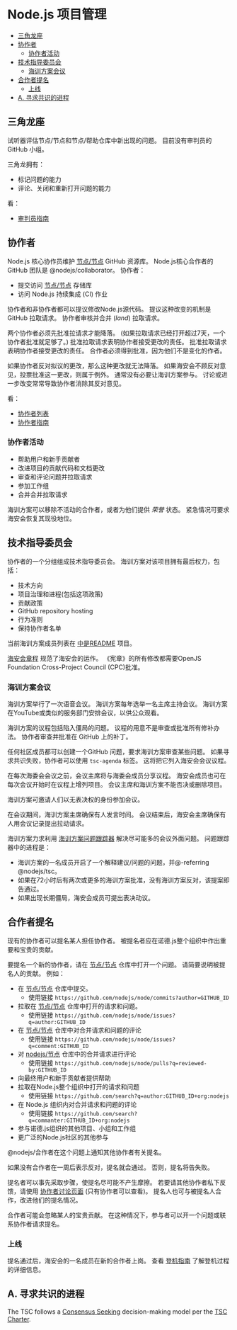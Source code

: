 # Node.js 项目管理

<!-- TOC -->

* [三角龙座](#triagers)
* [协作者](#collaborators)
  * [协作者活动](#collaborator-activities)
* [技术指导委员会](#technical-steering-committee)
  * [海训方案会议](#tsc-meetings)
* [合作者提名](#collaborator-nominations)
  * [上线](#onboarding)
* [A. 寻求共识的进程](#consensus-seeking-process)

<!-- /TOC -->

## 三角龙座

试听器评估节点/节点和节点/帮助仓库中新出现的问题。 目前没有审判员的GitHub 小组。

三角龙拥有：
* 标记问题的能力
* 评论、关闭和重新打开问题的能力

看：

* [审判员指南](./doc/guides/contributing/issues.md#triaging-a-bug-report)

## 协作者

Node.js 核心协作员维护 [节点/节点][] GitHub 资源库。 Node.js核心合作者的GitHub 团队是 @nodejs/collaborator。 协作者：

* 提交访问 [节点/节点][] 存储库
* 访问 Node.js 持续集成 (CI) 作业

协作者和非协作者都可以提议修改Node.js源代码。 提议这种改变的机制是GitHub 拉取请求。 协作者审核并合并 (_land_) 拉取请求。

两个协作者必须先批准拉请求才能降落。 (如果拉取请求已经打开超过7天，一个协作者批准就足够了。) 批准拉取请求表明协作者接受更改的责任。 批准拉取请求表明协作者接受更改的责任。 合作者必须得到批准，因为他们不是变化的作者。

如果协作者反对拟议的更改，那么这种更改就无法降落。 如果海安会不顾反对意见，投票批准这一更改，则属于例外。 通常没有必要让海训方案参与。 讨论或进一步改变常常导致协作者消除其反对意见。

看：

* [协作者列表](./README.md#current-project-team-members)
* [协作者指南](./doc/guides/collaborator-guide.md)

### 协作者活动

* 帮助用户和新手贡献者
* 改进项目的贡献代码和文档更改
* 审查和评论问题并拉取请求
* 参加工作组
* 合并合并拉取请求

海训方案可以移除不活动的合作者，或者为他们提供 _荣誉_ 状态。 紧急情况可要求海安会恢复其现役地位。

## 技术指导委员会

协作者的一个分组组成技术指导委员会。 海训方案对该项目拥有最后权力，包括：

* 技术方向
* 项目治理和进程(包括这项政策)
* 贡献政策
* GitHub repository hosting
* 行为准则
* 保持协作者名单

当前海训方案成员列表在 [中是README](./README.md#current-project-team-members) 项目。

[海安会章程][] 规范了海安会的运作。 《宪章》的所有修改都需要OpenJS Foundation Cross-Project Council (CPC)批准。

### 海训方案会议

海训方案举行了一次语音会议。 海训方案每年选举一名主席主持会议。 海训方案在YouTube或类似的服务部门安排会议，以供公众观看。

海训方案的议程包括陷入僵局的问题。 议程的用意不是审查或批准所有修补办法。 协作者审查并批准在 GitHub 上的补丁。

任何社区成员都可以创建一个GitHub 问题，要求海训方案审查某些问题。 如果寻求共识失败，协作者可以使用 `tsc-agenda` 标签。 这将把它列入海安会会议议程。

在每次海委会会议之前，会议主席将与海委会成员分享议程。 海安会成员也可在每次会议开始时在议程上增列项目。 会议主席和海训方案不能否决或删除项目。

海训方案可邀请人们以无表决权的身份参加会议。

在会议期间，海训方案主席确保有人发言时间。 会议结束后，海安会主席确保有人用会议记录提出拉动请求。

海训方案力求利用 [海训方案问题跟踪器](https://github.com/nodejs/TSC/issues) 解决尽可能多的会议外面问题。 问题跟踪器中的进程是：

* 海训方案的一名成员开启了一个解释建议/问题的问题，并@-referring @nodejs/tsc。
* 如果在72小时后有两次或更多的海训方案批准，没有海训方案反对，该提案即告通过。
* 如果出现长期僵局，海安会成员可提出表决动议。

## 合作者提名

现有的协作者可以提名某人担任协作者。 被提名者应在诺德.js整个组织中作出重要和宝贵的贡献。

要提名一个新的协作者，请在 [节点/节点][] 仓库中打开一个问题。 请简要说明被提名人的贡献。 例如：

* 在 [节点/节点][] 仓库中提交。
  * 使用链接 `https://github.com/nodejs/node/commits?author=GITHUB_ID`
* 拉取在 [节点/节点][] 仓库中打开的请求和问题。
  * 使用链接 `https://github.com/nodejs/node/issues?q=author:GITHUB_ID`
* 在 [节点/节点][] 仓库中对合并请求和问题的评论
  * 使用链接 `https://github.com/nodejs/node/issues?q=comment:GITHUB_ID`
* 对 [nodejs/节点][] 仓库中的合并请求进行评论
  * 使用链接 `https://github.com/nodejs/node/pulls?q=reviewed-by:GITHUB_ID`
* 向最终用户和新手贡献者提供帮助
* 拉取在Node.js整个组织中打开的请求和问题
  * 使用链接  `https://github.com/search?q=author:GITHUB_ID+org:nodejs`
* 在 Node.js 组织内对合并请求和问题的评论
  * 使用链接 `https://github.com/search?q=commanter:GITHUB_ID+org:nodejs`
* 参与诺德.js组织的其他项目、小组和工作组
* 更广泛的Node.js社区的其他参与

@nodejs/合作者在这个问题上通知其他协作者有关提名。

如果没有合作者在一周后表示反对，提名就会通过。 否则，提名将告失败。

提名者可以事先采取步骤，使提名尽可能不产生摩擦。 若要请其他协作者私下反馈，请使用 [协作者讨论页面][] (只有协作者可以查看)。 提名人也可与被提名人合作，改进他们的提名情况。

合作者可能会忽略某人的宝贵贡献。 在这种情况下，参与者可以开一个问题或联系协作者请求提名。

### 上线

提名通过后，海安会的一名成员在新的合作者上岗。 查看 [登机指南](./onboarding.md) 了解登机过程的详细信息。

## A. 寻求共识的进程

The TSC follows a [Consensus Seeking][] decision-making model per the [TSC Charter][].

[协作者讨论页面]: https://github.com/orgs/nodejs/teams/collaborators/discussions
[Consensus Seeking]: https://en.wikipedia.org/wiki/Consensus-seeking_decision-making
[海安会章程]: https://github.com/nodejs/TSC/blob/HEAD/TSC-Charter.md
[TSC Charter]: https://github.com/nodejs/TSC/blob/HEAD/TSC-Charter.md
[节点/节点]: https://github.com/nodejs/node
[nodejs/节点]: https://github.com/nodejs/node
